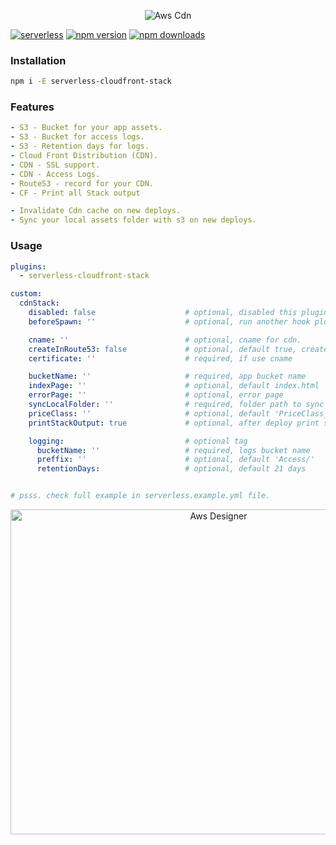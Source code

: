 <p align="center">
  <img alt="Aws Cdn" src="https://user-images.githubusercontent.com/621906/79572060-adf02b00-8092-11ea-9a43-76ba7f66a0a5.jpg">
</p>

[![serverless](http://public.serverless.com/badges/v3.svg)](http://www.serverless.com)
[![npm version](https://badge.fury.io/js/serverless-cloudfront-stack.svg)](https://badge.fury.io/js/serverless-cloudfront-stack)
[![npm downloads](https://img.shields.io/npm/dt/serverless-cloudfront-stack.svg?style=flat)](https://www.npmjs.com/package/serverless-cloudfront-stack)


### Installation
```bash
npm i -E serverless-cloudfront-stack
```

### Features
```yaml
- S3 - Bucket for your app assets.
- S3 - Bucket for access logs.
- S3 - Retention days for logs.
- Cloud Front Distribution (CDN).
- CDN - SSL support.
- CDN - Access Logs.
- Route53 - record for your CDN.
- CF - Print all Stack output

- Invalidate Cdn cache on new deploys.
- Sync your local assets folder with s3 on new deploys.
```

### Usage
```yaml
plugins:
  - serverless-cloudfront-stack

custom:
  cdnStack:
    disabled: false                    # optional, disabled this plugin
    beforeSpawn: ''                    # optional, run another hook plugin

    cname: ''                          # optional, cname for cdn.
    createInRoute53: false             # optional, default true, create cname record
    certificate: ''                    # required, if use cname

    bucketName: ''                     # required, app bucket name
    indexPage: ''                      # optional, default index.html
    errorPage: ''                      # optional, error page
    syncLocalFolder: ''                # required, folder path to sync with s3
    priceClass: ''                     # optional, default 'PriceClass_100'
    printStackOutput: true             # optional, after deploy print stack ouput

    logging:                           # optional tag
      bucketName: ''                   # required, logs bucket name
      preffix: ''                      # optional, default 'Access/'
      retentionDays:                   # optional, default 21 days


# psss. check full example in serverless.example.yml file.
```


<p align="center">
  <img alt="Aws Designer" width="650" height="520" src="https://user-images.githubusercontent.com/621906/79576361-881a5480-8099-11ea-83f5-f138a415a237.png">
</p>
